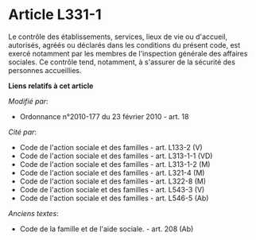 # Article L331-1

Le contrôle des établissements, services, lieux de vie ou d'accueil, autorisés, agréés ou déclarés dans les conditions du
présent code, est exercé notamment par les membres de l'inspection générale des affaires sociales. Ce contrôle tend,
notamment, à s'assurer de la sécurité des personnes accueillies.

**Liens relatifs à cet article**

_Modifié par_:

  - Ordonnance n°2010-177 du 23 février 2010 - art. 18

_Cité par_:

  - Code de l'action sociale et des familles - art. L133-2 (V)
  - Code de l'action sociale et des familles - art. L313-1-1 (VD)
  - Code de l'action sociale et des familles - art. L313-1-2 (M)
  - Code de l'action sociale et des familles - art. L321-4 (M)
  - Code de l'action sociale et des familles - art. L322-8 (M)
  - Code de l'action sociale et des familles - art. L543-3 (V)
  - Code de l'action sociale et des familles - art. L546-5 (Ab)

_Anciens textes_:

  - Code de la famille et de l'aide sociale. - art. 208 (Ab)
